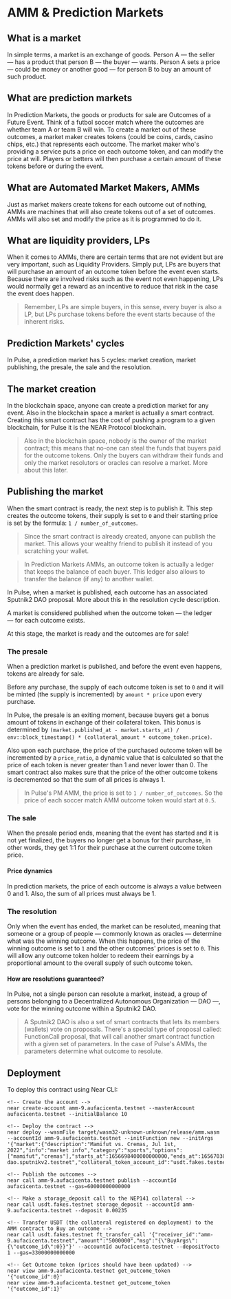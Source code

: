 # AMM & Prediction Markets

## What is a market

In simple terms, a market is an exchange of goods. Person A — the seller — has a product that person B — the buyer — wants. Person A sets a price — could be money or another good — for person B to buy an amount of such product.

## What are prediction markets

In Prediction Markets, the goods or products for sale are Outcomes of a Future Event. Think of a futbol soccer match where the outcomes are whether team A or team B will win. To create a market out of these outcomes, a market maker creates tokens (could be coins, cards, casino chips, etc.) that represents each outcome. The market maker who's providing a service puts a price on each outcome token, and can modify the price at will. Players or betters will then purchase a certain amount of these tokens before or during the event.

## What are Automated Market Makers, AMMs

Just as market makers create tokens for each outcome out of nothing, AMMs are machines that will also create tokens out of a set of outcomes. AMMs will also set and modify the price as it is programmed to do it.

## What are liquidity providers, LPs

When it comes to AMMs, there are certain terms that are not evident but are very important, such as Liquidity Providers. Simply put, LPs are buyers that will purchase an amount of an outcome token before the event even starts. Because there are involved risks such as the event not even happening, LPs would normally get a reward as an incentive to reduce that risk in the case the event does happen.

> Remember, LPs are simple buyers, in this sense, every buyer is also a LP, but LPs purchase tokens before the event starts because of the inherent risks.

## Prediction Markets' cycles

In Pulse, a prediction market has 5 cycles: market creation, market publishing, the presale, the sale and the resolution.

## The market creation

In the blockchain space, anyone can create a prediction market for any event. Also in the blockchain space a market is actually a smart contract. Creating this smart contract has the cost of pushing a program to a given blockchain, for Pulse it is the NEAR Protocol blockchain.

> Also in the blockchain space, nobody is the owner of the market contract; this means that no-one can steal the funds that buyers paid for the outcome tokens. Only the buyers can withdraw their funds and only the market resolutors or oracles can resolve a market. More about this later.

## Publishing the market

When the smart contract is ready, the next step is to publish it. This step creates the outcome tokens, their supply is set to `0` and their starting price is set by the formula: `1 / number_of_outcomes`.

> Since the smart contract is already created, anyone can publish the market. This allows your wealthy friend to publish it instead of you scratching your wallet.

> In Prediction Markets AMMs, an outcome token is actually a ledger that keeps the balance of each buyer. This ledger also allows to transfer the balance (if any) to another wallet.

In Pulse, when a market is published, each outcome has an associated Sputnik2 DAO proposal. More about this in the resolution cycle description.

A market is considered published when the outcome token — the ledger — for each outcome exists.

At this stage, the market is ready and the outcomes are for sale!

### The presale

When a prediction market is published, and before the event even happens, tokens are already for sale.

Before any purchase, the supply of each outcome token is set to `0` and it will be minted (the supply is incremented) by `amount * price` upon every purchase.

In Pulse, the presale is an exiting moment, because buyers get a bonus amount of tokens in exchange of their collateral token. This bonus is determined by `(market.published_at - market.starts_at) / env::block_timestamp() * (collateral_amount * outcome_token.price)`.

Also upon each purchase, the price of the purchased outcome token will be incremented by a `price_ratio`, a dynamic value that is calculated so that the price of each token is never greater than 1 and never lower than 0. The smart contract also makes sure that the price of the other outcome tokens is decremented so that the sum of all prices is always 1.

> In Pulse's PM AMM, the price is set to `1 / number_of_outcomes`. So the price of each soccer match AMM outcome token would start at `0.5`.

### The sale

When the presale period ends, meaning that the event has started and it is not yet finalized, the buyers no longer get a bonus for their purchase, in other words, they get 1:1 for their purchase at the current outcome token price.

#### Price dynamics

In prediction markets, the price of each outcome is always a value between 0 and 1. Also, the sum of all prices must always be 1.

### The resolution

Only when the event has ended, the market can be resoluted, meaning that someone or a group of people — commonly known as oracles — determine what was the winning outcome. When this happens, the price of the winning outcome is set to `1` and the other outcomes' prices is set to `0`. This will allow any outcome token holder to redeem their earnings by a proportional amount to the overall supply of such outcome token.

#### How are resolutions guaranteed?

In Pulse, not a single person can resolute a market, instead, a group of persons belonging to a Decentralized Autonomous Organization — DAO —, vote for the winning outcome within a Sputnik2 DAO.

> A Sputnik2 DAO is also a set of smart contracts that lets its members (wallets) vote on proposals. There's a special type of proposal called: FunctionCall proposal, that will call another smart contract function with a given set of parameters. In the case of Pulse's AMMs, the parameters determine what outcome to resolute.

## Deployment

To deploy this contract using Near CLI:

```
<!-- Create the account -->
near create-account amm-9.aufacicenta.testnet --masterAccount aufacicenta.testnet --initialBalance 10

<!-- Deploy the contract -->
near deploy --wasmFile target/wasm32-unknown-unknown/release/amm.wasm --accountId amm-9.aufacicenta.testnet --initFunction new --initArgs '{"market":{"description":"Mamifut vs. Cremas, Jul 1st, 2022","info":"market info","category":"sports","options":["mamifut","cremas"],"starts_at":1656698400000000000,"ends_at":1656703800000000000},"dao_account_id":"pulse-dao.sputnikv2.testnet","collateral_token_account_id":"usdt.fakes.testnet","fee_ratio":0.02,"resolution_window":259200000000000}'

<!-- Publish the outcomes -->
near call amm-9.aufacicenta.testnet publish --accountId aufacicenta.testnet --gas=60000000000000

<!-- Make a storage_deposit call to the NEP141 collateral -->
near call usdt.fakes.testnet storage_deposit --accountId amm-9.aufacicenta.testnet --deposit 0.00235

<!-- Transfer USDT (the collateral registered on deployment) to the AMM contract to Buy an outcome -->
near call usdt.fakes.testnet ft_transfer_call '{"receiver_id":"amm-9.aufacicenta.testnet","amount":"5000000","msg":"{\"BuyArgs\":{\"outcome_id\":0}}"}' --accountId aufacicenta.testnet --depositYocto 1 --gas=33000000000000

<!-- Get Outcome token (prices should have been updated) -->
near view amm-9.aufacicenta.testnet get_outcome_token '{"outcome_id":0}'
near view amm-9.aufacicenta.testnet get_outcome_token '{"outcome_id":1}'
```